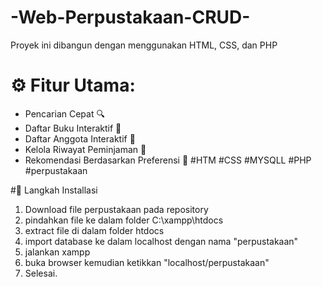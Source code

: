 # -Web-Perpustakaan-CRUD-
Proyek ini dibangun dengan menggunakan HTML, CSS, dan PHP

# ⚙️ Fitur Utama:
- Pencarian Cepat 🔍
- Daftar Buku Interaktif 📖
- Daftar Anggota Interaktif 📖
- Kelola Riwayat Peminjaman 📅
- Rekomendasi Berdasarkan Preferensi 🌟
  #HTM #CSS #MYSQLL #PHP #perpustakaan

#📖 Langkah Installasi
1. Download file perpustakaan pada repository
2. pindahkan file ke dalam folder C:\xampp\htdocs
3. extract file di dalam folder htdocs
4. import database ke dalam localhost dengan nama "perpustakaan"
5. jalankan xampp
6. buka browser kemudian ketikkan "localhost/perpustakaan"
7. Selesai.
